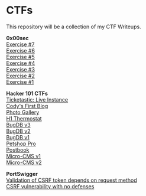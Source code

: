 # CTFs


This repository will be a collection of my CTF Writeups.




<p>
<b>0x00sec</b><br />
<a href="https://dev.to/caffiendkitten/0x00sec-ctf-exercise-7-5526" target="_blank" rel="noopener noreferrer" >Exercise #7</a><br />
<a href="https://dev.to/caffiendkitten/0x00sec-ctf-exercise-6-2i4n" target="_blank" rel="noopener noreferrer" >Exercise #6</a><br />
<a href="https://dev.to/caffiendkitten/0x00sec-ctf-exercise-5-11o8" target="_blank" rel="noopener noreferrer" >Exercise #5</a><br />
<a href="https://dev.to/caffiendkitten/0x00sec-ctf-exercise-4-3a2n" target="_blank" rel="noopener noreferrer" >Exercise #4</a><br />
<a href="https://dev.to/caffiendkitten/0x00sec-ctf-exercise-3-54b3" target="_blank" rel="noopener noreferrer" >Exercise #3</a><br />
<a href="https://dev.to/caffiendkitten/0x00sec-ctf-exercise-2-1km8" target="_blank" rel="noopener noreferrer" >Exercise #2</a><br />
<a href="https://dev.to/caffiendkitten/0x00sec-ctf-exercise-1-5dgd" target="_blank" rel="noopener noreferrer" >Exercise #1</a><br />
</p>

<p>
<b>Hacker 101 CTFs</b> <br/>
<a href="https://dev.to/caffiendkitten/hacker101-ctf-ticketastic-live-instance-3nch" target="_blank" rel="noopener noreferrer" >Ticketastic: Live Instance</a><br />
<a href="https://dev.to/caffiendkitten/hacker101-ctf-cody-s-first-blog-da8" target="_blank" rel="noopener noreferrer" >Cody's First Blog</a><br />
<a href="https://dev.to/caffiendkitten/hacker101-ctf-photo-gallery-4foi" target="_blank" rel="noopener noreferrer" >Photo Gallery</a><br />
<a href="https://dev.to/caffiendkitten/hacker101-ctf-h1-thermostat-4156" target="_blank" rel="noopener noreferrer" >H1 Thermostat</a><br />
<a href="https://dev.to/caffiendkitten/hacker101-ctf-bugdb-v3-4eo1" target="_blank" rel="noopener noreferrer" >BugDB v3</a><br />
<a href="https://dev.to/caffiendkitten/hacker101-ctf-bugdb-v1-7d2" target="_blank" rel="noopener noreferrer" >BugDB v2</a><br />
<a href="https://dev.to/caffiendkitten/hacker101-ctf-bugdb-v1-hnc" target="_blank" rel="noopener noreferrer" >BugDB v1</a><br />
<a href="https://dev.to/caffiendkitten/hacker101-ctf-petshop-pro-100p" target="_blank" rel="noopener noreferrer" >Petshop Pro</a><br />
<a href="https://dev.to/caffiendkitten/ctf-postbook-2dpd" target="_blank" rel="noopener noreferrer" >Postbook</a><br />
<a href="https://dev.to/caffiendkitten/hacker101-ctf-micro-cms-v1-3jo4" target="_blank" rel="noopener noreferrer" >Micro-CMS v1</a><br />
<a href="https://dev.to/caffiendkitten/hacker101-ctf-micro-cms-v2-2b0l" target="_blank" rel="noopener noreferrer" >Micro-CMS v2</a>
</p>


<p>
<b>PortSwigger</b><br/>
<a href="https://dev.to/caffiendkitten/web-sec-academy-ctf-validation-of-csrf-token-depends-on-request-method-45mo" target="_blank" rel="noopener noreferrer" >Validation of CSRF token depends on request method</a><br />
<a href="https://dev.to/caffiendkitten/web-sec-academy-ctf-csrf-vulnerability-with-no-defenses-817" target="_blank" rel="noopener noreferrer" >CSRF vulnerability with no defenses</a><br />
</p>

